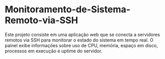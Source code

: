 # Monitoramento-de-Sistema-Remoto-via-SSH
Este projeto consiste em uma aplicação web que se conecta a servidores remotos via SSH para monitorar o estado do sistema em tempo real. O painel exibe informações sobre uso de CPU, memória, espaço em disco, processos em execução e uptime do servidor.
